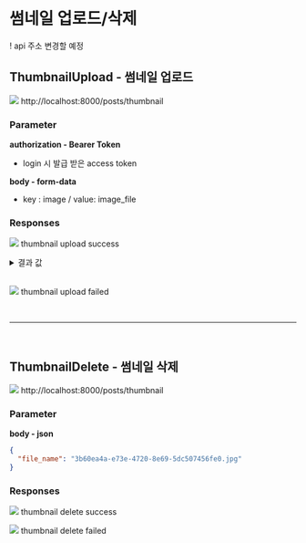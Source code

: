# 썸네일 업로드/삭제

! api 주소 변경할 예정

## ThumbnailUpload - 썸네일 업로드

<img src="https://img.shields.io/badge/POST-green?style=plastic&logo=appveyor&logo=POST"/> http://localhost:8000/posts/thumbnail

### Parameter

**authorization - Bearer Token**

- login 시 발급 받은 access token

**body - form-data**

- key : image / value: image_file

### Responses

<img src="https://img.shields.io/badge/200-519800?style=plastic&logo=appveyor&logo=200"/> thumbnail upload success

<details>
<summary>결과 값</summary>
<div markdown="1">

```json
{
  "statusCode": 200,
  "message": "thumbnail upload success",
  "imageUrl": "http://localhost:8000/public/329f7f7a-3a6f-4365-bf46-45d9ea43c96f.png"
}
```

</div>
</details>
<br>

<img src="https://img.shields.io/badge/403-DB3A00?style=plastic&logo=appveyor&logo=403"/> thumbnail upload failed

<br>

---

<br>

## ThumbnailDelete - 썸네일 삭제

<img src="https://img.shields.io/badge/DELETE-red?style=plastic&logo=appveyor&logo=DELETE"/> http://localhost:8000/posts/thumbnail

### Parameter

**body - json**

```json
{
  "file_name": "3b60ea4a-e73e-4720-8e69-5dc507456fe0.jpg"
}
```

### Responses

<img src="https://img.shields.io/badge/200-519800?style=plastic&logo=appveyor&logo=200"/> thumbnail delete success

<img src="https://img.shields.io/badge/403-DB3A00?style=plastic&logo=appveyor&logo=403"/> thumbnail delete failed

<!-- 썸네일은  thumbnail controller로 옮기고 사용자 프로필도 동일한 것 사용하도록 수정.-->
